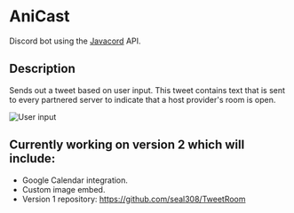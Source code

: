 # AniCast

Discord bot using the [Javacord](https://github.com/Javacord/Javacord) API.

## Description

Sends out a tweet based on user input.
This tweet contains text that is sent to every partnered server to indicate that a host provider's room is open.

![User input](https://i.imgur.com/ZxpnT8p.png)

## Currently working on version 2 which will include:
* Google Calendar integration.
* Custom image embed.
* Version 1 repository: https://github.com/seal308/TweetRoom
